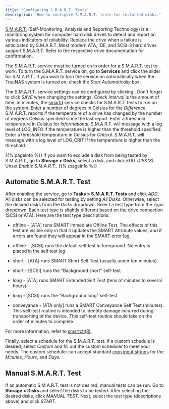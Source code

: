 ```yaml
---
title: "Configuring S.M.A.R.T. Tests"
description: "How to configure S.M.A.R.T. tests for installed disks."
---
```


<a href="https://en.wikipedia.org/wiki/S.M.A.R.T.">S.M.A.R.T.</a> (Self-Monitoring, Analysis and Reporting Technology) is a monitoring system for computer hard disk drives to detect and report on various indicators of reliability. Replace the drive when a failure is anticipated by S.M.A.R.T. Most modern ATA, IDE, and SCSI-3 hard drives support S.M.A.R.T. Refer to the respective drive documentation for confirmation.

The S.M.A.R.T. service must be turned on in order for a S.M.A.R.T. test to work. To turn the S.M.A.R.T. service on, go to **Services** and click the slider for *S.M.A.R.T.*. If you wish to turn the service on automatically when the TrueNAS system is turned on, check the *Start Automatically* box. 

The S.M.A.R.T. service settings can be configured by clicking <i class="fas fa-pen" aria-hidden="true" title="Pen"></i>. Don't forget to click *SAVE* when changing the settings. *Check Interval* is the amount of time, in minutes, the <a href="https://www.freebsd.org/cgi/man.cgi?query=smartd&manpath=FreeBSD+11.1-RELEASE+and+Ports">smartd</a> service checks for S.M.A.R.T. tests to run on the system. Enter a number of degrees in Celsius for the *Difference*. S.M.A.R.T. reports if the temperature of a drive has changed by the number of degrees Celsius specified since the last report. Enter a threshold temperature in Celsius for *Informational*. S.M.A.R.T. will message with a log level of LOG_INFO if the temperature is higher than the threshold specified. Enter a threshold temperature in Celsius for *Critical*. S.M.A.R.T. will message with a log level of LOG_CRIT if the temperature is higher than the threshold.

{{% pageinfo %}}
If you want to exclude a disk from being tested by S.M.A.R.T., go to **Storage > Disks**, select a disk, and click *EDIT DISK(S)*.
Unset *Enable S.M.A.R.T.*.
{{% /pageinfo %}}

## Automatic S.M.A.R.T. Test

After enabling the service, go to **Tasks > S.M.A.R.T. Tests** and click *ADD*. All disks can be selected for testing by setting *All Disks*. Otherwise, select the desired disks from the *Disks* dropdown. Select a test type from the *Type* dropdown. Each test type is slightly different based on the drive connection (SCSI or ATA). Here are the test type descriptions: 

* offline - [ATA] runs SMART Immediate Offline Test.
  The effects of this test are visible only in that it updates the SMART Attribute values, and if errors are found they will appear in the SMART error log.

* offline - [SCSI] runs the default self test in foreground.
  No entry is placed in the self test log.

* short - [ATA] runs SMART Short Self Test (usually under ten minutes).

* short - [SCSI] runs the "Background short" self-test.

* long - [ATA] runs SMART Extended Self Test (tens of minutes to several hours).

* long - [SCSI] runs the "Background long" self-test.

* conveyance - [ATA only] runs a SMART Conveyance Self Test (minutes).
  This self-test routine is intended to identify damage incurred during transporting of the device.
  This self-test routine should take on the order of minutes to complete.

For more information, refer to <a href="https://www.smartmontools.org/browser/trunk/smartmontools/smartctl.8.in">smartctl(8)</a>.

Finally, select a schedule for the S.M.A.R.T. test. If a custom schedule is desired, select *Custom* and fill out the custom scheduler to meet your needs. The custom scheduler can accept standard [cron input strings](https://www.freebsd.org/cgi/man.cgi?query=crontab&sektion=5) for the *Minutes*, *Hours*, and *Days*.

## Manual S.M.A.R.T. Test

If an automatic S.M.A.R.T. test is not desired, manual tests can be run. Go to **Storage > Disks** and select the disks to be tested. After selecting the desired disks, click *MANUAL TEST*. Next, select the test type (descriptions above) and click *START*.
